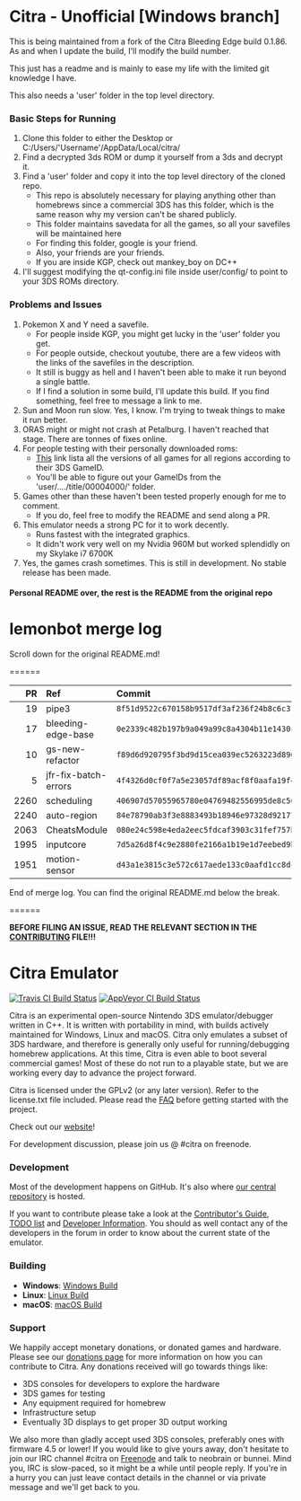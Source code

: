 # Citra - Unofficial [Windows branch]

This is being maintained from a fork of the Citra Bleeding Edge build 0.1.86.  
As and when I update the build, I'll modify the build number.

This just has a readme and is mainly to ease my life with the limited git knowledge I have.  

This also needs a 'user' folder in the top level directory.

### Basic Steps for Running

1. Clone this folder to either the Desktop or C:/Users/'Username'/AppData/Local/citra/
2. Find a decrypted 3ds ROM or dump it yourself from a 3ds and decrypt it.
3. Find a 'user' folder and copy it into the top level directory of the cloned repo.
    - This repo is absolutely necessary for playing anything other than homebrews since a commercial 3DS has this folder, which is the same reason why my version can't be shared publicly.
    - This folder maintains savedata for all the games, so all your savefiles will be maintained here
    - For finding this folder, google is your friend.
    - Also, your friends are your friends.
    - If you are inside KGP, check out mankey_boy on DC++
4. I'll suggest modifying the qt-config.ini file inside user/config/ to point to your 3DS ROMs directory.

### Problems and Issues

1. Pokemon X and Y need a savefile.
    - For people inside KGP, you might get lucky in the 'user' folder you get.
    - For people outside, checkout youtube, there are a few videos with the links of the savefiles in the description.
    - It still is buggy as hell and I haven't been able to make it run beyond a single battle.
    - If I find a solution in some build, I'll update this build. If you find something, feel free to message a link to me.
2.  Sun and Moon run slow. Yes, I know. I'm trying to tweak things to make it run better.
3.  ORAS might or might not crash at Petalburg. I haven't reached that stage. There are tonnes of fixes online.
4.  For people testing with their personally downloaded roms: 
    - [This](http://www.3dsdb.com/) link lista all the versions of all games for all regions according to their 3DS GameID. 
    - You'll be able to figure out your GameIDs from the 'user/..../title/00004000/' folder.
5.  Games other than these haven't been tested properly enough for me to comment.
    - If you do, feel free to modify the README and send along a PR.
6. This emulator needs a strong PC for it to work decently. 
    - Runs fastest with the integrated graphics. 
    - It didn't work very well on my Nvidia 960M but worked splendidly on my Skylake i7 6700K
7.  Yes, the games crash sometimes. This is still in development. No stable release has been made.

#### Personal README over, the rest is the README from the original repo

# lemonbot merge log

Scroll down for the original README.md!

======

|   PR | Ref                  | Commit                                     | Author      | Status   |
|-----:|:---------------------|:-------------------------------------------|:------------|:---------|
|   19 | pipe3                | `8f51d9522c670158b9517df3af236f24b8c6c31f` | MerryMage   | Merged   |
|   17 | bleeding-edge-base   | `0e2339c482b197b9a049a99c8a4304b11e1430c0` | jroweboy    | Merged   |
|   10 | gs-new-refactor      | `f89d6d920795f3bd9d15cea039ec5263223d8960` | JayFoxRox   | Merged   |
|    5 | jfr-fix-batch-errors | `4f4326d0cf0f7a5e23057df89acf8f0aafa19f41` | jroweboy    | Merged   |
| 2260 | scheduling           | `406907d57055965780e04769482556995de8c50a` | Subv        | Merged   |
| 2240 | auto-region          | `84e78790ab3f3e8883493b18946e97328d921774` | wwylele     | Merged   |
| 2063 | CheatsModule         | `080e24c598e4eda2eec5fdcaf3903c31fef757b0` | makotech222 | Merged   |
| 1995 | inputcore            | `7d5a26d8f4c9e2880fe2166a1b19e1d7eebed9b1` | makotech222 | Failed   |
| 1951 | motion-sensor        | `d43a1e3815c3e572c617aede133c0aafd1cc8dc0` | wwylele     | Merged   |

End of merge log. You can find the original README.md below the break.

======

**BEFORE FILING AN ISSUE, READ THE RELEVANT SECTION IN THE [CONTRIBUTING](https://github.com/citra-emu/citra/blob/master/CONTRIBUTING.md#reporting-issues) FILE!!!**

Citra Emulator
==============
[![Travis CI Build Status](https://travis-ci.org/citra-emu/citra.svg?branch=master)](https://travis-ci.org/citra-emu/citra)
[![AppVeyor CI Build Status](https://ci.appveyor.com/api/projects/status/sdf1o4kh3g1e68m9?svg=true)](https://ci.appveyor.com/project/bunnei/citra)

Citra is an experimental open-source Nintendo 3DS emulator/debugger written in C++. It is written with portability in mind, with builds actively maintained for Windows, Linux and macOS. Citra only emulates a subset of 3DS hardware, and therefore is generally only useful for running/debugging homebrew applications. At this time, Citra is even able to boot several commercial games! Most of these do not run to a playable state, but we are working every day to advance the project forward.

Citra is licensed under the GPLv2 (or any later version). Refer to the license.txt file included. Please read the [FAQ](https://github.com/citra-emu/citra/wiki/FAQ) before getting started with the project.

Check out our [website](https://citra-emu.org/)!

For development discussion, please join us @ #citra on freenode.

### Development

Most of the development happens on GitHub. It's also where [our central repository](https://github.com/citra-emu/citra) is hosted.

If you want to contribute please take a look at the [Contributor's Guide](CONTRIBUTING.md), [TODO list](https://docs.google.com/document/d/1SWIop0uBI9IW8VGg97TAtoT_CHNoP42FzYmvG1F4QDA) and [Developer Information](https://github.com/citra-emu/citra/wiki/Developer-Information). You should as well contact any of the developers in the forum in order to know about the current state of the emulator.

### Building

* __Windows__: [Windows Build](https://github.com/citra-emu/citra/wiki/Building-For-Windows)
* __Linux__: [Linux Build](https://github.com/citra-emu/citra/wiki/Building-For-Linux)
* __macOS__: [macOS Build](https://github.com/citra-emu/citra/wiki/Building-for-macOS)


### Support
We happily accept monetary donations, or donated games and hardware. Please see our [donations page](https://citra-emu.org/page/donate) for more information on how you can contribute to Citra. Any donations received will go towards things like:
* 3DS consoles for developers to explore the hardware
* 3DS games for testing
* Any equipment required for homebrew
* Infrastructure setup
* Eventually 3D displays to get proper 3D output working

We also more than gladly accept used 3DS consoles, preferably ones with firmware 4.5 or lower! If you would like to give yours away, don't hesitate to join our IRC channel #citra on [Freenode](http://webchat.freenode.net/?channels=citra) and talk to neobrain or bunnei. Mind you, IRC is slow-paced, so it might be a while until people reply. If you're in a hurry you can just leave contact details in the channel or via private message and we'll get back to you.
